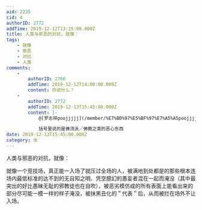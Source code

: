 ```yaml
---
aid: 2235
cid: 4
authorID: 2772
addTime: 2019-12-12T13:15:00.000Z
title: 人类与邪恶的对抗，就像：
tags:
    - 就像
    - 邪恶
    - 对抗
    - 人类
comments:
    -
        authorID: 2766
        addTime: 2019-12-12T14:00:00.000Z
        content: 你说什么？
    -
        authorID: 2772
        addTime: 2019-12-13T15:45:00.000Z
        content: |-
            @[罗志祥poojjjjj](/member/%E7%BD%97%E5%BF%97%E7%A5%A5poojjjjj) #1

            括号里说的是佛流派／佛教之类的恶心东西
date: 2019-12-13T15:45:00.000Z
category: 水
---
```


人类与邪恶的对抗，就像：

就像一个竞技场，真正能一入场了就压过全场的人，被满地到处都是的那些根本连场内最低标准的达不到的无自知之明、凭空臆幻的愚妄者混在一起而淹没（其中最突出的好比愚昧无耻的邪教徒也在自吹），被恶劣模仿成的所有表面上能看出来的部分尽可能一模一样的样子淹没，被抹黑丑化的＂代表＂后，从而被拦在场外不让入场。
